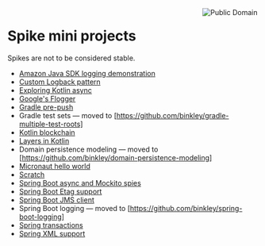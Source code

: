<a href="LICENSE.md">
<img src="https://unlicense.org/pd-icon.png" alt="Public Domain" align="right"/>
</a>

# Spike mini projects

Spikes are not to be considered stable.

* [Amazon Java SDK logging demonstration](amazon-java-sdk-logging-demo/)
* [Custom Logback pattern](custom-logback-pattern/)
* [Exploring Kotlin async](kotlin-async/)
* [Google's Flogger](googles-flogger/)
* [Gradle pre-push](gradle-pre-push/)
* Gradle test sets &mdash; moved to
  [https://github.com/binkley/gradle-multiple-test-roots]
* [Kotlin blockchain](kotlin-blockchain/)
* [Layers in Kotlin](layers-kt/)
* Domain persistence modeling &mdash; moved to
  [https://github.com/binkley/domain-persistence-modeling]
* [Micronaut hello world](micronaut-hello-world/)
* [Scratch](scratch/)
* [Spring Boot async and Mockito spies](spring-boot-async-and-mockito-spies/)
* [Spring Boot Etag support](spring-boot-etag-support/)
* [Spring Boot JMS client](spring-boot-jms-client/)
* Spring Boot logging &mdash; moved to
  [https://github.com/binkley/spring-boot-logging]
* [Spring transactions](spring-transactions/)
* [Spring XML support](xmlish/)
